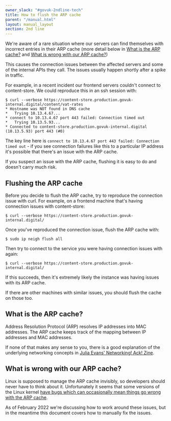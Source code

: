 ```yaml
---
owner_slack: "#govuk-2ndline-tech"
title: How to flush the ARP cache
parent: "/manual.html"
layout: manual_layout
section: 2nd line
---
```


We're aware of a rare situation where our servers can find themselves with
incorrect entries in their ARP cache (more detail below in [What is the ARP
cache?](#what-is-the-arp-cache) and [What is wrong with our ARP cache?](#what-is-wrong-with-our-arp-cache))

This causes the connection issues between the affected servers and some of the
internal APIs they call. The issues usually happen shortly after a spike in
traffic.

For example, in a recent incident our frontend servers couldn't connect to
content-store. We could reproduce this in an ssh session with:

```
$ curl --verbose https://content-store.production.govuk-internal.digital/content/vat-rates
* Hostname was NOT found in DNS cache
*   Trying 10.13.4.67...
* connect to 10.13.4.67 port 443 failed: Connection timed out
*   Trying 10.13.5.93...
* Connected to content-store.production.govuk-internal.digital (10.13.5.93) port 443 (#0)
```

The key line here is `connect to 10.13.4.67 port 443 failed: Connection timed
out` - if you see connection failures like this to a particular IP address it's
possible that there's an issue with the ARP cache.

If you suspect an issue with the ARP cache, flushing it is easy to do and
doesn't carry much risk.

## Flushing the ARP cache

Before you decide to flush the ARP cache, try to reproduce the connection issue
with curl. For example, on a frontend machine that's having connection issues
with content-store:

```
$ curl --verbose https://content-store.production.govuk-internal.digital/
```

Once you've reproduced the connection issue, flush the ARP cache with:

```
$ sudo ip neigh flush all
```

Then try to connect to the service you were having connection issues with again:

```
$ curl --verbose https://content-store.production.govuk-internal.digital/
```

If this succeeds, then it's extremely likely the instance was having issues
with its ARP cache.

If there are other machines with similar issues, you should flush the cache on
those too.

## What is the ARP cache?

Address Resolution Protocol (ARP) resolves IP addresses into MAC addresses. The
ARP cache keeps track of the mapping between IP addresses and MAC addresses.

If none of that makes any sense to you, there is a good explanation of the
underlying networking concepts in [Julia Evans' Networking! Ack! Zine](https://jvns.ca/networking-zine.pdf).

## What is wrong with our ARP cache?

Linux is supposed to manage the ARP cache invisibly, so developers should never
have to think about it. Unfortunately it seems that some versions of the Linux
kernel [have bugs which can occasionally mean things go wrong with the ARP
cache](https://bugs.launchpad.net/ubuntu/+source/linux/+bug/1715812).

As of February 2022 we're discussing how to work around these issues, but in the
meantime this document covers how to manually fix the issues.

